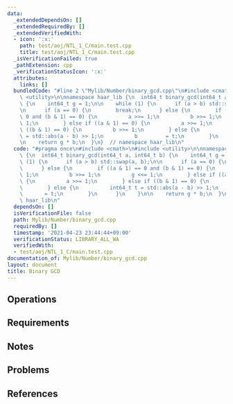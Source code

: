 ```yaml
---
data:
  _extendedDependsOn: []
  _extendedRequiredBy: []
  _extendedVerifiedWith:
  - icon: ':x:'
    path: test/aoj/NTL_1_C/main.test.cpp
    title: test/aoj/NTL_1_C/main.test.cpp
  _isVerificationFailed: true
  _pathExtension: cpp
  _verificationStatusIcon: ':x:'
  attributes:
    links: []
  bundledCode: "#line 2 \"Mylib/Number/binary_gcd.cpp\"\n#include <cmath>\n#include\
    \ <utility>\n\nnamespace haar_lib {\n  int64_t binary_gcd(int64_t a, int64_t b)\
    \ {\n    int64_t g = 1;\n\n    while (1) {\n      if (a > b) std::swap(a, b);\n\
    \n      if (a == 0) {\n        break;\n      } else {\n        if ((a & 1) ==\
    \ 0 and (b & 1) == 0) {\n          a >>= 1;\n          b >>= 1;\n          g <<=\
    \ 1;\n        } else if ((a & 1) == 0) {\n          a >>= 1;\n        } else if\
    \ ((b & 1) == 0) {\n          b >>= 1;\n        } else {\n          int64_t t\
    \ = std::abs(a - b) >> 1;\n          b         = t;\n        }\n      }\n    }\n\
    \n    return g * b;\n  }\n}  // namespace haar_lib\n"
  code: "#pragma once\n#include <cmath>\n#include <utility>\n\nnamespace haar_lib\
    \ {\n  int64_t binary_gcd(int64_t a, int64_t b) {\n    int64_t g = 1;\n\n    while\
    \ (1) {\n      if (a > b) std::swap(a, b);\n\n      if (a == 0) {\n        break;\n\
    \      } else {\n        if ((a & 1) == 0 and (b & 1) == 0) {\n          a >>=\
    \ 1;\n          b >>= 1;\n          g <<= 1;\n        } else if ((a & 1) == 0)\
    \ {\n          a >>= 1;\n        } else if ((b & 1) == 0) {\n          b >>= 1;\n\
    \        } else {\n          int64_t t = std::abs(a - b) >> 1;\n          b  \
    \       = t;\n        }\n      }\n    }\n\n    return g * b;\n  }\n}  // namespace\
    \ haar_lib\n"
  dependsOn: []
  isVerificationFile: false
  path: Mylib/Number/binary_gcd.cpp
  requiredBy: []
  timestamp: '2021-04-23 23:44:44+09:00'
  verificationStatus: LIBRARY_ALL_WA
  verifiedWith:
  - test/aoj/NTL_1_C/main.test.cpp
documentation_of: Mylib/Number/binary_gcd.cpp
layout: document
title: Binary GCD
---
```


## Operations

## Requirements

## Notes

## Problems

## References
